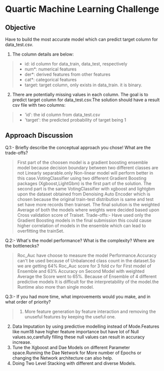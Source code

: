 # Quartic Machine Learning Challenge

## Objective
Have to build the most accurate model which can predict target column for data_test.csv. 

1. The column details are below:
> * id: id column for data_train, data_test, respectively
> * num*: numerical features
> * der*: derived features from other features
> * cat*: categorical features
> * target: target column, only exists in data_train. it is binary.
2. There are potentially missing values in each column. The goal is to predict target column for data_test.csv.The solution should have a result csv file with two columns:
> * 'id': the id column from data_test.csv
> * 'target': the predicted probability of target being 1


## Approach Discussion
Q.1:- Briefly describe the conceptual approach you chose! What are the trade-offs?
> First part of the choosen model is a gradient boosting ensemble model because decision boundary between two different classes are not Linearly separable.only Non-linear model will perform better in this case.VotingClassifier using two different Gradient Boosting packages (Xgboost,LightGbm) is the first part of the solution.
The second part is the same VotingClassifier with xgboost and lightgbm upon the dataset obtained from Denoising Auto Encoder which is chosen because the original train-test distribution is same and test set have more records then trainset.
The final solution is the weighted Average of both the models where weights were decided based upon Cross validation score of Traiset.
Trade-offs:- Have used only the Gradient Boosting models in the final submission this could cause higher correlation of models in the ensemble which can lead to overfitting the trainSet.

Q.2:- What's the model performance? What is the complexity? Where are the bottlenecks?
> Roc_Auc have choose to measure the model Performance.Accuracy can't be used because of Unbalanced class count in the dataset.So we are getting 64% Roc_Auc score for 3 fold cv for First model of Ensemble and 63% Accuracy on Second Model with weighted Average the Score went to 65%.
Because of Ensemble of 4 different predictive models It is difficult for the interpretability of the model.the Runtime also more than single model.


Q.3:- If you had more time, what improvements would you make, and in what order of priority?
> 1. More feature generation by feature interaction and removing the unuseful features by keeping the useful one.
2. Data Imputation by using predictive modelling instead of Mode.Features like num18 have higher feature importance but have lot of Null values.so,carefully filling these null values can result in accuracy increase.
3. Tune the Xgboost and Dae Models on different Parameter space.Running the Dae Network for More number of Epochs or changing the Network architecture can also help.
4. Doing Two Level Stacking with different and diverse Models.
